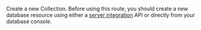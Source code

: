 Create a new Collection. Before using this route, you should create a new database resource using either a [server integration](https://appwrite.io/docs/server/databases#documentsDBCreateCollection) API or directly from your database console.